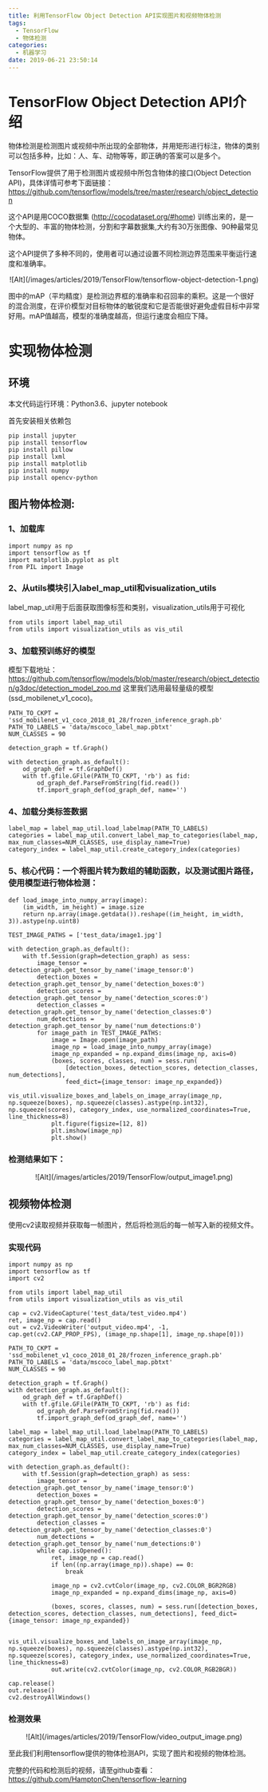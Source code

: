 ```yaml
---
title: 利用TensorFlow Object Detection API实现图片和视频物体检测
tags:
  - TensorFlow
  - 物体检测
categories:
  - 机器学习
date: 2019-06-21 23:50:14
---
```

# TensorFlow Object Detection API介绍

物体检测是检测图片或视频中所出现的全部物体，并用矩形进行标注，物体的类别可以包括多种，比如：人、车、动物等等，即正确的答案可以是多个。

TensorFlow提供了用于检测图片或视频中所包含物体的接口(Object Detection API)，具体详情可参考下面链接：
https://github.com/tensorflow/models/tree/master/research/object_detection


这个API是用COCO数据集 (http://cocodataset.org/#home) 训练出来的，是一个大型的、丰富的物体检测，分割和字幕数据集,大约有30万张图像、90种最常见物体。


这个API提供了多种不同的，使用者可以通过设置不同检测边界范围来平衡运行速度和准确率。

<div style="display: flex; justify-content: center;">
![Alt](/images/articles/2019/TensorFlow/tensorflow-object-detection-1.png)
</div>

图中的mAP（平均精度）是检测边界框的准确率和召回率的乘积。这是一个很好的混合测度，在评价模型对目标物体的敏锐度和它是否能很好避免虚假目标中非常好用。mAP值越高，模型的准确度越高，但运行速度会相应下降。


# 实现物体检测

## 环境

本文代码运行环境：Python3.6、jupyter notebook

首先安装相关依赖包
```
pip install jupyter
pip install tensorflow
pip install pillow  
pip install lxml
pip install matplotlib
pip install numpy
pip install opencv-python
```

## 图片物体检测:

### 1、加载库
```
import numpy as np
import tensorflow as tf
import matplotlib.pyplot as plt
from PIL import Image
```

### 2、从utils模块引入label_map_util和visualization_utils
label_map_util用于后面获取图像标签和类别，visualization_utils用于可视化
```
from utils import label_map_util
from utils import visualization_utils as vis_util
```

### 3、加载预训练好的模型
模型下载地址：
https://github.com/tensorflow/models/blob/master/research/object_detection/g3doc/detection_model_zoo.md
这里我们选用最轻量级的模型(ssd_mobilenet_v1_coco)。
```
PATH_TO_CKPT = 'ssd_mobilenet_v1_coco_2018_01_28/frozen_inference_graph.pb'
PATH_TO_LABELS = 'data/mscoco_label_map.pbtxt'
NUM_CLASSES = 90

detection_graph = tf.Graph()

with detection_graph.as_default():
    od_graph_def = tf.GraphDef()
    with tf.gfile.GFile(PATH_TO_CKPT, 'rb') as fid:
        od_graph_def.ParseFromString(fid.read())
        tf.import_graph_def(od_graph_def, name='')
```

### 4、加载分类标签数据
```
label_map = label_map_util.load_labelmap(PATH_TO_LABELS)
categories = label_map_util.convert_label_map_to_categories(label_map, max_num_classes=NUM_CLASSES, use_display_name=True)
category_index = label_map_util.create_category_index(categories)
```

### 5、核心代码：一个将图片转为数组的辅助函数，以及测试图片路径，使用模型进行物体检测：
```
def load_image_into_numpy_array(image):
    (im_width, im_height) = image.size
    return np.array(image.getdata()).reshape((im_height, im_width, 3)).astype(np.uint8)

TEST_IMAGE_PATHS = ['test_data/image1.jpg']

with detection_graph.as_default():
    with tf.Session(graph=detection_graph) as sess:
        image_tensor = detection_graph.get_tensor_by_name('image_tensor:0')
        detection_boxes = detection_graph.get_tensor_by_name('detection_boxes:0')
        detection_scores = detection_graph.get_tensor_by_name('detection_scores:0')
        detection_classes = detection_graph.get_tensor_by_name('detection_classes:0')
        num_detections = detection_graph.get_tensor_by_name('num_detections:0')
        for image_path in TEST_IMAGE_PATHS:
            image = Image.open(image_path)
            image_np = load_image_into_numpy_array(image)
            image_np_expanded = np.expand_dims(image_np, axis=0)
            (boxes, scores, classes, num) = sess.run(
                [detection_boxes, detection_scores, detection_classes, num_detections], 
                feed_dict={image_tensor: image_np_expanded})
            vis_util.visualize_boxes_and_labels_on_image_array(image_np, np.squeeze(boxes), np.squeeze(classes).astype(np.int32), np.squeeze(scores), category_index, use_normalized_coordinates=True, line_thickness=8)
            plt.figure(figsize=[12, 8])
            plt.imshow(image_np)
            plt.show()
```
### 检测结果如下：

<div style="display: flex; justify-content: center;">
![Alt](/images/articles/2019/TensorFlow/output_image1.png)
</div>



## 视频物体检测

使用cv2读取视频并获取每一帧图片，然后将检测后的每一帧写入新的视频文件。

### 实现代码
```
import numpy as np
import tensorflow as tf
import cv2

from utils import label_map_util
from utils import visualization_utils as vis_util

cap = cv2.VideoCapture('test_data/test_video.mp4')
ret, image_np = cap.read()
out = cv2.VideoWriter('output_video.mp4', -1, cap.get(cv2.CAP_PROP_FPS), (image_np.shape[1], image_np.shape[0]))

PATH_TO_CKPT = 'ssd_mobilenet_v1_coco_2018_01_28/frozen_inference_graph.pb'
PATH_TO_LABELS = 'data/mscoco_label_map.pbtxt'
NUM_CLASSES = 90

detection_graph = tf.Graph()
with detection_graph.as_default():
    od_graph_def = tf.GraphDef()
    with tf.gfile.GFile(PATH_TO_CKPT, 'rb') as fid:
        od_graph_def.ParseFromString(fid.read())
        tf.import_graph_def(od_graph_def, name='')
        
label_map = label_map_util.load_labelmap(PATH_TO_LABELS)
categories = label_map_util.convert_label_map_to_categories(label_map, max_num_classes=NUM_CLASSES, use_display_name=True)
category_index = label_map_util.create_category_index(categories)

with detection_graph.as_default():
    with tf.Session(graph=detection_graph) as sess:
        image_tensor = detection_graph.get_tensor_by_name('image_tensor:0')
        detection_boxes = detection_graph.get_tensor_by_name('detection_boxes:0')
        detection_scores = detection_graph.get_tensor_by_name('detection_scores:0')
        detection_classes = detection_graph.get_tensor_by_name('detection_classes:0')
        num_detections = detection_graph.get_tensor_by_name('num_detections:0')
        while cap.isOpened():
            ret, image_np = cap.read()
            if len((np.array(image_np)).shape) == 0:
                break
            
            image_np = cv2.cvtColor(image_np, cv2.COLOR_BGR2RGB)
            image_np_expanded = np.expand_dims(image_np, axis=0)
            
            (boxes, scores, classes, num) = sess.run([detection_boxes, detection_scores, detection_classes, num_detections], feed_dict={image_tensor: image_np_expanded})
            
            vis_util.visualize_boxes_and_labels_on_image_array(image_np, np.squeeze(boxes), np.squeeze(classes).astype(np.int32), np.squeeze(scores), category_index, use_normalized_coordinates=True, line_thickness=8)
            out.write(cv2.cvtColor(image_np, cv2.COLOR_RGB2BGR))
            
cap.release()
out.release()
cv2.destroyAllWindows()
```

### 检测效果

<div style="display: flex; justify-content: center;">
![Alt](/images/articles/2019/TensorFlow/video_output_image.png)
</div>


至此我们利用tensorflow提供的物体检测API，实现了图片和视频的物体检测。

完整的代码和检测后的视频，请至github查看：
https://github.com/HamptonChen/tensorflow-learning
